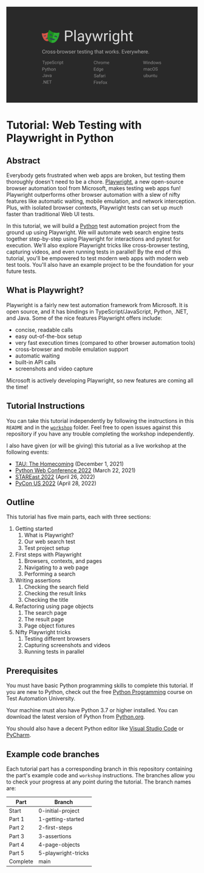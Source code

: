 ![Playwright banner](workshop/images/playwright-banner.jpeg)


# Tutorial: Web Testing with Playwright in Python


## Abstract

Everybody gets frustrated when web apps are broken,
but testing them thoroughly doesn't need to be a chore.
[Playwright](https://playwright.dev/python/),
a new open-source browser automation tool from Microsoft,
makes testing web apps fun!
Playwright outperforms other browser automation with a slew of nifty features
like automatic waiting, mobile emulation, and network interception.
Plus, with isolated browser contexts,
Playwright tests can set up *much* faster than traditional Web UI tests.

In this tutorial, we will build a [Python](https://www.python.org/)
test automation project from the ground up using Playwright.
We will automate web search engine tests together step-by-step
using Playwright for interactions and pytest for execution.
We'll also explore Playwright tricks
like cross-browser testing, capturing videos, and even running tests in parallel!
By the end of this tutorial, you'll be empowered to test modern web apps with modern web test tools.
You'll also have an example project to be the foundation for your future tests.


## What is Playwright?

Playwright is a fairly new test automation framework from Microsoft.
It is open source, and it has bindings in TypeScript/JavaScript, Python, .NET, and Java.
Some of the nice features Playwright offers include:

* concise, readable calls
* easy out-of-the-box setup
* very fast execution times (compared to other browser automation tools)
* cross-browser and mobile emulation support
* automatic waiting
* built-in API calls
* screenshots and video capture

Microsoft is actively developing Playwright,
so new features are coming all the time!


## Tutorial Instructions

You can take this tutorial independently by following the instructions
in this `README` and in the [`workshop`](workshop) folder.
Feel free to open issues against this repository if you have any trouble completing the workshop independently.

I also have given (or will be giving) this tutorial as a live workshop at the following events:

* [TAU: The Homecoming](https://applitools.com/on-demand-videos/tau-the-homecoming-2021/) (December 1, 2021)
* [Python Web Conference 2022](https://2022.pythonwebconf.com/tutorials/end-to-end-testing-with-playwright) (March 22, 2021)
* [STAREast 2022](https://stareast.techwell.com/program/tutorials/web-ui-testing-playwright-python-stareast-2022) (April 26, 2022)
* [PyCon US 2022](https://us.pycon.org/2022/schedule/presentation/35/) (April 28, 2022)


## Outline

This tutorial has five main parts, each with three sections:

1. Getting started
   1. What is Playwright?
   2. Our web search test
   3. Test project setup
2. First steps with Playwright
   1. Browsers, contexts, and pages
   2. Navigating to a web page
   3. Performing a search
3. Writing assertions
   1. Checking the search field
   2. Checking the result links
   3. Checking the title
4. Refactoring using page objects
   1. The search page
   2. The result page
   3. Page object fixtures
5. Nifty Playwright tricks
   1. Testing different browsers
   2. Capturing screenshots and videos
   3. Running tests in parallel


## Prerequisites

You must have basic Python programming skills to complete this tutorial.
If you are new to Python, check out the free
[Python Programming](https://testautomationu.applitools.com/python-tutorial/) course
on Test Automation University.

Your machine must also have Python 3.7 or higher installed.
You can download the latest version of Python from [Python.org](https://www.python.org/).

You should also have a decent Python editor like
[Visual Studio Code](https://code.visualstudio.com/docs/languages/python)
or [PyCharm](https://www.jetbrains.com/pycharm/).


## Example code branches

Each tutorial part has a corresponding branch in this repository containing the part's example code and `workshop` instructions.
The branches allow you to check your progress at any point during the tutorial.
The branch names are:

| Part     | Branch              |
| ------   | ------------------- |
| Start    | 0-initial-project   |
| Part 1   | 1-getting-started   |
| Part 2   | 2-first-steps       |
| Part 3   | 3-assertions        |
| Part 4   | 4-page-objects      |
| Part 5   | 5-playwright-tricks |
| Complete | main                |